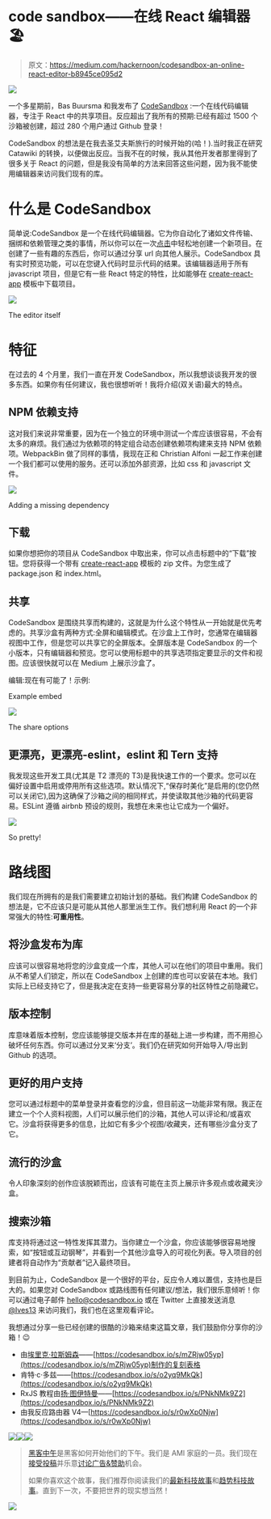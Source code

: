 # code sandbox——在线 React 编辑器🏖

> 原文：<https://medium.com/hackernoon/codesandbox-an-online-react-editor-b8945ce095d2>

![](img/1a5f1e6961bd366e2c0d1e3615b3bbf5.png)

一个多星期前，Bas Buursma 和我发布了 [CodeSandbox](https://codesandbox.io) :一个在线代码编辑器，专注于 React 中的共享项目。反应超出了我所有的预期:已经有超过 1500 个沙箱被创建，超过 280 个用户通过 Github 登录！

CodeSandbox 的想法是在我去圣艾夫斯旅行的时候开始的(哈！).当时我正在研究 Catawiki 的转换，以便做出反应。当我不在的时候，我从其他开发者那里得到了很多关于 React 的问题，但是我没有简单的方法来回答这些问题，因为我不能使用编辑器来访问我们现有的库。

# 什么是 CodeSandbox

简单说:CodeSandbox 是一个在线代码编辑器。它为你自动化了诸如文件传输、捆绑和依赖管理之类的事情，所以你可以在一次[点击](https://codesandbox.io/s/new)中轻松地创建一个新项目。在创建了一些有趣的东西后，你可以通过分享 url 向其他人展示。CodeSandbox 具有实时预览功能，可以在您键入代码时显示代码的结果。该编辑器适用于所有 javascript 项目，但是它有一些 React 特定的特性，比如能够在 [create-react-app](https://github.com/facebookincubator/create-react-app) 模板中下载项目。

![](img/cea584249545bda3e63905ff7f77cee2.png)

The editor itself

# 特征

在过去的 4 个月里，我们一直在开发 CodeSandbox，所以我想谈谈我开发的很多东西。如果你有任何建议，我也很想听听！我将介绍(双关语)最大的特点。

## NPM 依赖支持

这对我们来说非常重要，因为在一个独立的环境中测试一个库应该很容易，不会有太多的麻烦。我们通过为依赖项的特定组合动态创建依赖项构建来支持 NPM 依赖项。WebpackBin 做了同样的事情，我现在正和 Christian Alfoni 一起工作来创建一个我们都可以使用的服务。还可以添加外部资源，比如 css 和 javascript 文件。

![](img/93c617451167d7b05f2c57c145c72406.png)

Adding a missing dependency

## 下载

如果你想把你的项目从 CodeSandbox 中取出来，你可以点击标题中的“下载”按钮。您将获得一个带有 [create-react-app](https://github.com/facebookincubator/create-react-app) 模板的 zip 文件。为您生成了 package.json 和 index.html。

## 共享

CodeSandbox 是围绕共享而构建的，这就是为什么这个特性从一开始就是优先考虑的。共享沙盒有两种方式:全屏和编辑模式。在沙盒上工作时，您通常在编辑器视图中工作，但是您可以共享它的全屏版本。全屏版本是 CodeSandbox 的一个小版本，只有编辑器和预览。您可以使用标题中的共享选项指定要显示的文件和视图。应该很快就可以在 Medium 上展示沙盒了。

编辑:现在有可能了！示例:

Example embed

![](img/6ad92bd6ee8882ded7c588e88be53dd7.png)

The share options

## 更漂亮，更漂亮-eslint，eslint 和 Tern 支持

我发现这些开发工具(尤其是 T2 漂亮的 T3)是我快速工作的一个要求。您可以在偏好设置中启用或停用所有这些选项。默认情况下,“保存时美化”是启用的(您仍然可以关闭它),因为这确保了沙箱之间的相同样式，并使读取其他沙箱的代码更容易。ESLint 遵循 airbnb 预设的规则，我想在未来也让它成为一个偏好。

![](img/f0e89f8caa27de68e24f8bd7fcbae1e4.png)

So pretty!

# 路线图

我们现在所拥有的是我们需要建立初始计划的基础。我们构建 CodeSandbox 的想法是，它不应该只是可能从其他人那里派生工作。我们想利用 React 的一个非常强大的特性:**可重用性**。

## 将沙盒发布为库

应该可以很容易地将您的沙盒变成一个库，其他人可以在他们的项目中重用。我们从不希望人们锁定，所以在 CodeSandbox 上创建的库也可以安装在本地。我们实际上已经支持它了，但是我决定在支持一些更容易分享的社区特性之前隐藏它。

## 版本控制

库意味着版本控制，您应该能够提交版本并在库的基础上进一步构建，而不用担心破坏任何东西。你可以通过分叉来‘分支’。我们仍在研究如何开始导入/导出到 Github 的选项。

## 更好的用户支持

您可以通过标题中的菜单登录并查看您的沙盒，但目前这一功能非常有限。我正在建立一个个人资料视图，人们可以展示他们的沙箱，其他人可以评论和/或喜欢它。沙盒将获得更多的信息，比如它有多少个视图/收藏夹，还有哪些沙盒分支了它。

## 流行的沙盒

令人印象深刻的创作应该脱颖而出，应该有可能在主页上展示许多观点或收藏夹沙盒。

## 搜索沙箱

库支持将通过这一特性发挥其潜力。当你建立一个沙盒，你应该能够很容易地搜索，如“按钮或互动钢琴”，并看到一个其他沙盒导入的可视化列表。导入项目的创建者将自动作为“贡献者”记入最终项目。

到目前为止，CodeSandbox 是一个很好的平台，反应令人难以置信，支持也是巨大的。如果您对 CodeSandbox 或路线图有任何建议/想法，我们很乐意倾听！你可以通过电子邮件 hello@codesandbox.io 或在 Twitter 上直接发送消息 [@Ives13](https://twitter.com/Ives13) 来访问我们，我们也在这里观看评论。

我想通过分享一些已经创建的很酷的沙箱来结束这篇文章，我们鼓励你分享你的沙箱！😉

*   由[埃里克·拉斯姆森](https://medium.com/u/a9d3e1c4ef5f?source=post_page-----b8945ce095d2--------------------------------)——[https://codesandbox.io/s/mZRjw05yp](https://codesandbox.io/s/mZRjw05yp)制作的复刻表格
*   肯特·c·多兹——[https://codesandbox.io/s/o2yq9MkQk](https://codesandbox.io/s/o2yq9MkQk)
*   RxJS 教程由[扬·图伊特曼](https://medium.com/u/a8f827ba432e?source=post_page-----b8945ce095d2--------------------------------)——[https://codesandbox.io/s/PNkNMk9Z2](https://codesandbox.io/s/PNkNMk9Z2)
*   由我反应路由器 V4—[https://codesandbox.io/s/r0wXp0Njw](https://codesandbox.io/s/r0wXp0Njw)

[![](img/50ef4044ecd4e250b5d50f368b775d38.png)](http://bit.ly/HackernoonFB)[![](img/979d9a46439d5aebbdcdca574e21dc81.png)](https://goo.gl/k7XYbx)[![](img/2930ba6bd2c12218fdbbf7e02c8746ff.png)](https://goo.gl/4ofytp)

> [黑客中午](http://bit.ly/Hackernoon)是黑客如何开始他们的下午。我们是 AMI 家庭的一员。我们现在[接受投稿](http://bit.ly/hackernoonsubmission)并乐意[讨论广告&赞助](mailto:partners@amipublications.com)机会。
> 
> 如果你喜欢这个故事，我们推荐你阅读我们的[最新科技故事](http://bit.ly/hackernoonlatestt)和[趋势科技故事](https://hackernoon.com/trending)。直到下一次，不要把世界的现实想当然！

![](img/be0ca55ba73a573dce11effb2ee80d56.png)
